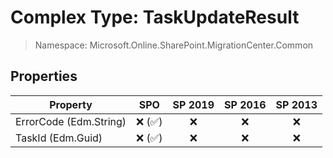 # Complex Type: TaskUpdateResult

> Namespace: Microsoft.Online.SharePoint.MigrationCenter.Common

## Properties

Property | SPO | SP 2019 | SP 2016 | SP 2013
----------|:---:|:-------:|:-------:|:-------:
ErrorCode (Edm.String) | ❌ (✅) | ❌ | ❌ | ❌
TaskId (Edm.Guid) | ❌ (✅) | ❌ | ❌ | ❌